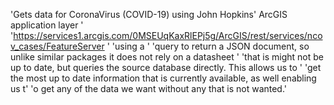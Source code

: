 'Gets data for CoronaVirus (COVID-19) using John Hopkins\' ArcGIS application layer '
                     'https://services1.arcgis.com/0MSEUqKaxRlEPj5g/ArcGIS/rest/services/ncov_cases/FeatureServer '
                     'using a '
                     'query to return a JSON document, so unlike similar packages it does not rely on a datasheet '
                     'that is might not be up to date, but queries the source database directly. This allows us to '
                     'get the most up to date information that is currently available, as well enabling us t'
                     'o get any of the data we want without any that is not wanted.'
